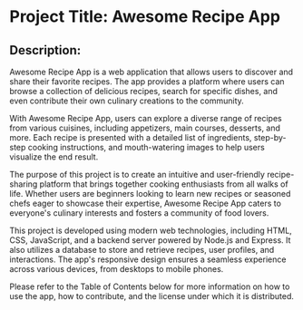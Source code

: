 # Project Title: Awesome Recipe App

## Description:

Awesome Recipe App is a web application that allows users to discover and share their favorite recipes. The app provides a platform where users can browse a collection of delicious recipes, search for specific dishes, and even contribute their own culinary creations to the community.

With Awesome Recipe App, users can explore a diverse range of recipes from various cuisines, including appetizers, main courses, desserts, and more. Each recipe is presented with a detailed list of ingredients, step-by-step cooking instructions, and mouth-watering images to help users visualize the end result.

The purpose of this project is to create an intuitive and user-friendly recipe-sharing platform that brings together cooking enthusiasts from all walks of life. Whether users are beginners looking to learn new recipes or seasoned chefs eager to showcase their expertise, Awesome Recipe App caters to everyone's culinary interests and fosters a community of food lovers.

This project is developed using modern web technologies, including HTML, CSS, JavaScript, and a backend server powered by Node.js and Express. It also utilizes a database to store and retrieve recipes, user profiles, and interactions. The app's responsive design ensures a seamless experience across various devices, from desktops to mobile phones.

Please refer to the Table of Contents below for more information on how to use the app, how to contribute, and the license under which it is distributed.
